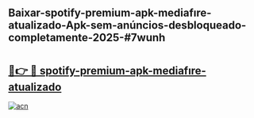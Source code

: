 ## Baixar-spotify-premium-apk-mediafıre-atualizado-Apk-sem-anúncios-desbloqueado-completamente-2025-#7wunh

# <h2><a href="https://ainizakaria.my?title=spotify-premium-apk-mediafıre-atualizado&ref=22M">🔗👉 🔴 spotify-premium-apk-mediafıre-atualizado</a></h2>

[![acn](https://github.com/user-attachments/assets/0f9c940e-d8b0-45ae-aac7-cd30a18b3e1c)](https://ainizakaria.my?title=spotify-premium-apk-mediafıre-atualizado&ref=22M)

